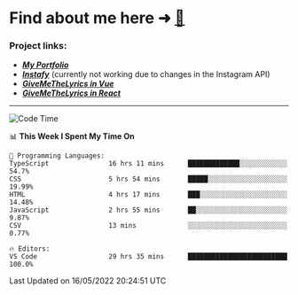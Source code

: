# Find about me here ➜ [🧑](https://pauabella.dev)

### Project links:
- ***[My Portfolio](https://pauabella.dev)***
- ***[Instafy](https://instafy.me)*** (currently not working due to changes in the Instagram API)
- ***[GiveMeTheLyrics in Vue](https://lyrics.pauabella.dev)***
- ***[GiveMeTheLyrics in React](https://pauabella.dev/GiveMeTheLyrics)***

---
<!--START_SECTION:waka-->
![Code Time](http://img.shields.io/badge/Code%20Time-1%2C057%20hrs%2050%20mins-blue)

📊 **This Week I Spent My Time On** 

```text
💬 Programming Languages: 
TypeScript               16 hrs 11 mins      █████████████░░░░░░░░░░░░   54.7% 
CSS                      5 hrs 54 mins       █████░░░░░░░░░░░░░░░░░░░░   19.99% 
HTML                     4 hrs 17 mins       ███░░░░░░░░░░░░░░░░░░░░░░   14.48% 
JavaScript               2 hrs 55 mins       ██░░░░░░░░░░░░░░░░░░░░░░░   9.87% 
CSV                      13 mins             ░░░░░░░░░░░░░░░░░░░░░░░░░   0.77%

🔥 Editors: 
VS Code                  29 hrs 35 mins      █████████████████████████   100.0%

```


 Last Updated on 16/05/2022 20:24:51 UTC
<!--END_SECTION:waka-->
